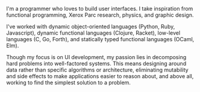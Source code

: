 I'm a programmer who loves to build user interfaces. I take inspiration from
functional programming, Xerox Parc research, physics, and graphic design.

I've worked with dynamic object-oriented languages (Python, Ruby, Javascript),
dynamic functional languages (Clojure, Racket), low-level languages (C, Go,
Forth), and statically typed functional languages (OCaml, Elm).

Though my focus is on UI development, my passion lies in decomposing hard
problems into well-factored systems. This means designing around data rather
than specific algorithms or architecture, eliminating mutability and side
effects to make applications easier to reason about, and above all, working
to find the simplest solution to a problem.
